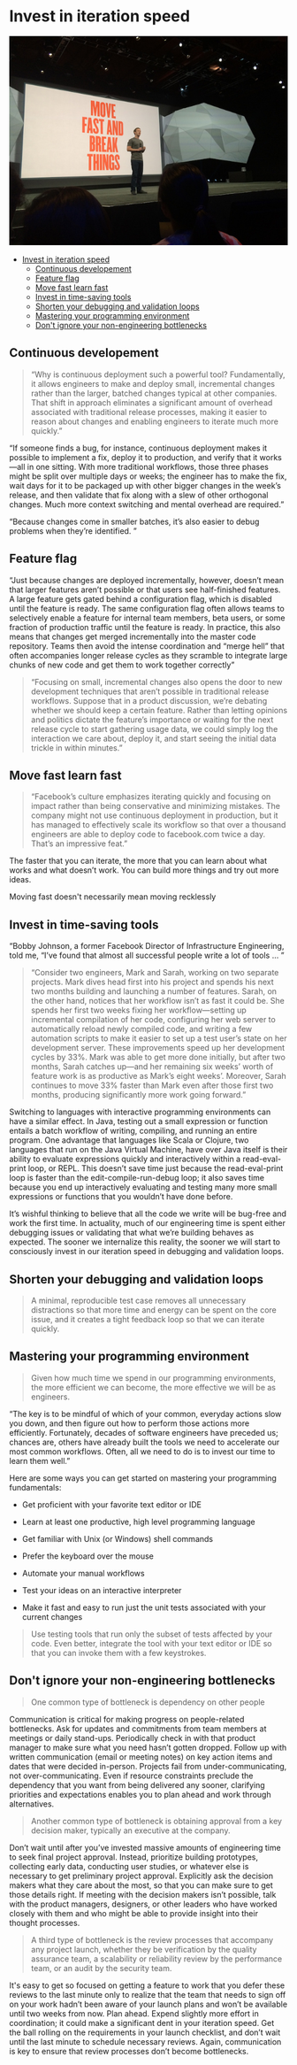 # Invest in iteration speed

![](images/move-fast.jpg)

- [Invest in iteration speed](#invest-in-iteration-speed)
  - [Continuous developement](#continuous-developement)
  - [Feature flag](#feature-flag)
  - [Move fast learn fast](#move-fast-learn-fast)
  - [Invest in time-saving tools](#invest-in-time-saving-tools)
  - [Shorten your debugging and validation loops](#shorten-your-debugging-and-validation-loops)
  - [Mastering your programming environment](#mastering-your-programming-environment)
  - [Don't ignore your non-engineering bottlenecks](#dont-ignore-your-non-engineering-bottlenecks)

## Continuous developement

> “Why is continuous deployment such a powerful tool? Fundamentally, it allows engineers to make and deploy small, incremental changes rather than the larger, batched changes typical at other companies. That shift in approach eliminates a significant amount of overhead associated with traditional release processes, making it easier to reason about changes and enabling engineers to iterate much more quickly.”

“If someone finds a bug, for instance, continuous deployment makes it possible to implement a fix, deploy it to production, and verify that it works—all in one sitting. With more traditional workflows, those three phases might be split over multiple days or weeks; the engineer has to make the fix, wait days for it to be packaged up with other bigger changes in the week’s release, and then validate that fix along with a slew of other orthogonal changes. Much more context switching and mental overhead are required.”

“Because changes come in smaller batches, it’s also easier to debug problems when they’re identified. ”

## Feature flag

“Just because changes are deployed incrementally, however, doesn’t mean that larger features aren’t possible or that users see half-finished features. A large feature gets gated behind a configuration flag, which is disabled until the feature is ready. The same configuration flag often allows teams to selectively enable a feature for internal team members, beta users, or some fraction of production traffic until the feature is ready. In practice, this also means that changes get merged incrementally into the master code repository. Teams then avoid the intense coordination and “merge hell” that often accompanies longer release cycles as they scramble to integrate large chunks of new code and get them to work together correctly”

> “Focusing on small, incremental changes also opens the door to new development techniques that aren’t possible in traditional release workflows. Suppose that in a product discussion, we’re debating whether we should keep a certain feature. Rather than letting opinions and politics dictate the feature’s importance or waiting for the next release cycle to start gathering usage data, we could simply log the interaction we care about, deploy it, and start seeing the initial data trickle in within minutes.”

## Move fast learn fast

> “Facebook’s culture emphasizes iterating quickly and focusing on impact rather than being conservative and minimizing mistakes. The company might not use continuous deployment in production, but it has managed to effectively scale its workflow so that over a thousand engineers are able to deploy code to facebook.com twice a day. That’s an impressive feat.”

The faster that you can iterate, the more that you can learn about what works and what doesn’t work. You can build more things and try out more ideas.

Moving fast doesn't necessarily mean moving recklessly

## Invest in time-saving tools
“Bobby Johnson, a former Facebook Director of Infrastructure Engineering, told me, “I’ve found that almost all successful people write a lot of tools … ”

> “Consider two engineers, Mark and Sarah, working on two separate projects. Mark dives head first into his project and spends his next two months building and launching a number of features. Sarah, on the other hand, notices that her workflow isn’t as fast it could be. She spends her first two weeks fixing her workflow—setting up incremental compilation of her code, configuring her web server to automatically reload newly compiled code, and writing a few automation scripts to make it easier to set up a test user’s state on her development server. These improvements speed up her development cycles by 33%. Mark was able to get more done initially, but after two months, Sarah catches up—and her remaining six weeks’ worth of feature work is as productive as Mark’s eight weeks’. Moreover, Sarah continues to move 33% faster than Mark even after those first two months, producing significantly more work going forward.”

Switching to languages with interactive programming environments can have a similar effect. In Java, testing out a small expression or function entails a batch workflow of writing, compiling, and running an entire program. One advantage that languages like Scala or Clojure, two languages that run on the Java Virtual Machine, have over Java itself is their ability to evaluate expressions quickly and interactively within a read-eval-print loop, or REPL. This doesn’t save time just because the read-eval-print loop is faster than the edit-compile-run-debug loop; it also saves time because you end up interactively evaluating and testing many more small expressions or functions that you wouldn’t have done before.

It’s wishful thinking to believe that all the code we write will be bug-free and work the first time. In actuality, much of our engineering time is spent either debugging issues or validating that what we’re building behaves as expected. The sooner we internalize this reality, the sooner we will start to consciously invest in our iteration speed in debugging and validation loops.

## Shorten your debugging and validation loops

> A minimal, reproducible test case removes all unnecessary distractions so that more time and energy can be spent on the core issue, and it creates a tight feedback loop so that we can iterate quickly.

## Mastering your programming environment

> Given how much time we spend in our programming environments, the more efficient we can become, the more effective we will be as engineers.

“The key is to be mindful of which of your common, everyday actions slow you down, and then figure out how to perform those actions more efficiently. Fortunately, decades of software engineers have preceded us; chances are, others have already built the tools we need to accelerate our most common workflows. Often, all we need to do is to invest our time to learn them well.”

Here are some ways you can get started on mastering your programming fundamentals:

- Get proficient with your favorite text editor or IDE

- Learn at least one productive, high level programming language

- Get familiar with Unix (or Windows) shell commands

- Prefer the keyboard over the mouse

- Automate your manual workflows

- Test your ideas on an interactive interpreter

- Make it fast and easy to run just the unit tests associated with your current changes

> Use testing tools that run only the subset of tests affected by your code. Even better, integrate the tool with your text editor or IDE so that you can invoke them with a few keystrokes.

## Don't ignore your non-engineering bottlenecks

> One common type of bottleneck is dependency on other people

Communication is critical for making progress on people-related bottlenecks. Ask for updates and commitments from team members at meetings or daily stand-ups. Periodically check in with that product manager to make sure what you need hasn’t gotten dropped. Follow up with written communication (email or meeting notes) on key action items and dates that were decided in-person. Projects fail from under-communicating, not over-communicating. Even if resource constraints preclude the dependency that you want from being delivered any sooner, clarifying priorities and expectations enables you to plan ahead and work through alternatives.

> Another common type of bottleneck is obtaining approval from a key decision maker, typically an executive at the company.

Don’t wait until after you’ve invested massive amounts of engineering time to seek final project approval. Instead, prioritize building prototypes, collecting early data, conducting user studies, or whatever else is necessary to get preliminary project approval. Explicitly ask the decision makers what they care about the most, so that you can make sure to get those details right. If meeting with the decision makers isn’t possible, talk with the product managers, designers, or other leaders who have worked closely with them and who might be able to provide insight into their thought processes.

> A third type of bottleneck is the review processes that accompany any project launch, whether they be verification by the quality assurance team, a scalability or reliability review by the performance team, or an audit by the security team.

It's easy to get so focused on getting a feature to work that you defer these reviews to the last minute only to realize that the team that needs to sign off on your work hadn’t been aware of your launch plans and won’t be available until two weeks from now. Plan ahead. Expend slightly more effort in coordination; it could make a significant dent in your iteration speed. Get the ball rolling on the requirements in your launch checklist, and don’t wait until the last minute to schedule necessary reviews. Again, communication is key to ensure that review processes don’t become bottlenecks.

